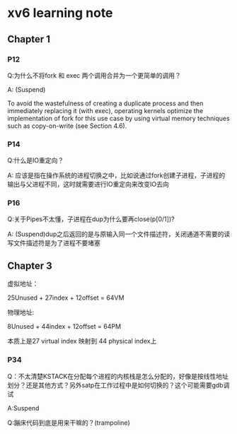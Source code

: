 # xv6 learning note

## Chapter 1
### P12
Q:为什么不将fork 和 exec 两个调用合并为一个更简单的调用？

A: (Suspend)

To avoid the wastefulness
of creating a duplicate process and then immediately replacing it (with exec), operating kernels optimize the implementation of fork for this use case by using virtual memory techniques such as copy-on-write (see Section 4.6).

### P14

Q:什么是IO重定向？

A: 应该是指在操作系统的进程切换之中，比如说通过fork创建子进程，子进程的输出与父进程不同，这时就需要进行IO重定向来改变IO去向

### P16
Q:关于Pipes不太懂，子进程在dup为什么要再close(p[0/1])?

A: (Suspend)dup之后返回的是与原输入同一个文件描述符，关闭通道不需要的读写文件描述符是为了进程不要堵塞

## Chapter 3
虚拟地址： 

25Unused + 27index + 12offset = 64VM

物理地址:

8Unused +  44index + 12offset = 64PM

本质上是27 virtual index 映射到 44 physical index上

### P34
Q：不太清楚KSTACK在分配每个进程的内核栈是怎么分配的，好像是按线性地址划分？还是其他方式？另外satp在工作过程中是如何切换的？这个可能需要gdb调试

A:Suspend

Q:蹦床代码到底是用来干嘛的？(trampoline)

